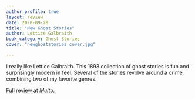 ```yaml
---
author_profile: true
layout: review
date: 2020-09-28
title: "New Ghost Stories"
author: Lettice Galbraith
book_category: Ghost Stories
cover: "newghoststories_cover.jpg"

---
```


I really like Lettice Galbraith. This 1893 collection of ghost stories is fun and surprisingly modern in feel. Several of the stories revolve around a crime, combining two of my favorite genres.

[Full review at *Multo*.](https://multoghost.wordpress.com/2020/09/28/women-writers-of-folklore-and-the-fantastic-lettice-galbraith/)